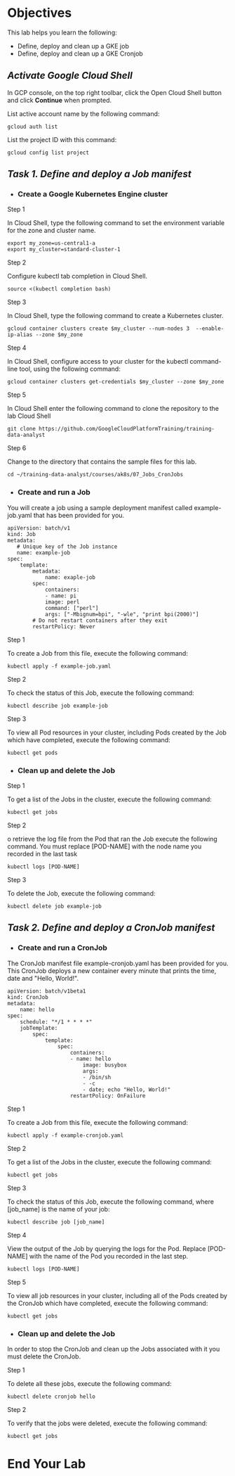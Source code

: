 # **Objectives**

This lab helps you learn the following:

  -  Define, deploy  and clean up a GKE job
  - Define, deploy and clean up a GKE Cronjob

## **_Activate Google Cloud Shell_**

 In GCP console, on the top right toolbar, click the Open Cloud Shell button and click **Continue** when prompted.

List active account name by the following command:

    gcloud auth list

List the project ID with this command:

    gcloud config list project

## _**Task 1. Define and deploy a Job manifest**_

- ### **Create a Google Kubernetes Engine cluster**

Step 1

In Cloud Shell, type the following command to set the environment variable for the zone and cluster name.

    export my_zone=us-central1-a
    export my_cluster=standard-cluster-1

Step 2

Configure kubectl tab completion in Cloud Shell.

    source <(kubectl completion bash)


Step 3

In Cloud Shell, type the following command to create a Kubernetes cluster.

    gcloud container clusters create $my_cluster --num-nodes 3  --enable-ip-alias --zone $my_zone

Step 4

In Cloud Shell, configure access to your cluster for the kubectl command-line tool, using the following command:

    gcloud container clusters get-credentials $my_cluster --zone $my_zone

Step 5

In Cloud Shell enter the following command to clone the repository to the lab Cloud Shell

    git clone https://github.com/GoogleCloudPlatformTraining/training-data-analyst

Step 6

Change to the directory that contains the sample files for this lab.

    cd ~/training-data-analyst/courses/ak8s/07_Jobs_CronJobs

- ### **Create and run a Job**

You will create a job using a sample deployment manifest called example-job.yaml that has been provided for you.

    apiVersion: batch/v1
    kind: Job
    metadata:
       # Unique key of the Job instance
       name: example-job
    spec:
        template:
            metadata:
                name: exaple-job
            spec:
                containers:
                - name: pi
                image: perl
                command: ["perl"]
                args: ["-Mbignum=bpi", "-wle", "print bpi(2000)"]
            # Do not restart containers after they exit
            restartPolicy: Never

Step 1

To create a Job from this file, execute the following command:

    kubectl apply -f example-job.yaml

Step 2

To check the status of this Job, execute the following command:

    kubectl describe job example-job

Step 3

To view all Pod resources in your cluster, including Pods created by the Job which have completed, execute the following command:

    kubectl get pods

- ### **Clean up and delete the Job**

Step 1

To get a list of the Jobs in the cluster, execute the following command:

    kubectl get jobs

Step 2

o retrieve the log file from the Pod that ran the Job execute the following command. You must replace [POD-NAME] with the node name you recorded in the last task

    kubectl logs [POD-NAME]

Step 3

To delete the Job, execute the following command:

    kubectl delete job example-job

## _**Task 2. Define and deploy a CronJob manifest**_

- ### **Create and run a CronJob**

The CronJob manifest file example-cronjob.yaml has been provided for you. This CronJob deploys a new container every minute that prints the time, date and "Hello, World!".

    apiVersion: batch/v1beta1
    kind: CronJob
    metadata:
        name: hello
    spec:
        schedule: "*/1 * * * *"
        jobTemplate:
            spec:
                template:
                    spec:
                        containers:
                        - name: hello
                            image: busybox
                            args:
                            - /bin/sh
                            - -c
                            - date; echo "Hello, World!"
                        restartPolicy: OnFailure

Step 1

To create a Job from this file, execute the following command:

    kubectl apply -f example-cronjob.yaml

Step 2

To get a list of the Jobs in the cluster, execute the following command:

    kubectl get jobs

Step 3

To check the status of this Job, execute the following command, where [job_name] is the name of your job:

    kubectl describe job [job_name]

Step 4

View the output of the Job by querying the logs for the Pod. Replace [POD-NAME] with the name of the Pod you recorded in the last step.

    kubectl logs [POD-NAME]

Step 5

To view all job resources in your cluster, including all of the Pods created by the CronJob which have completed, execute the following command:

    kubectl get jobs

- ### **Clean up and delete the Job**

In order to stop the CronJob and clean up the Jobs associated with it you must delete the CronJob.

Step 1

To delete all these jobs, execute the following command:

    kubectl delete cronjob hello

Step 2

To verify that the jobs were deleted, execute the following command:

    kubectl get jobs


# **End Your Lab**
